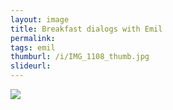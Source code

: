```yaml
---
layout: image
title: Breakfast dialogs with Emil
permalink: 
tags: emil
thumburl: /i/IMG_1108_thumb.jpg
slideurl: 
---
```


![]({{site.url}}/i/IMG_1108.jpg)


